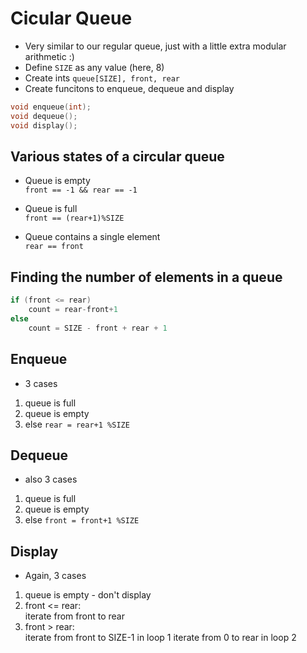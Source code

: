 # Cicular Queue

* Very similar to our regular queue, just with a little extra modular arithmetic :)
* Define `SIZE` as any value (here, 8)
* Create ints `queue[SIZE], front, rear`
* Create funcitons to enqueue, dequeue and display

```c
void enqueue(int);
void dequeue();
void display();
```
## Various states of a circular queue
* Queue is empty  
`front == -1 && rear == -1`

* Queue is full  
`front == (rear+1)%SIZE`

* Queue contains a single element  
`rear == front`

## Finding the number of elements in a queue
```c
if (front <= rear)
    count = rear-front+1
else
    count = SIZE - front + rear + 1
```

## Enqueue
* 3 cases
1. queue is full
2. queue is empty
3. else `rear = rear+1 %SIZE`

## Dequeue
* also 3 cases
1. queue is full
2. queue is empty
3. else `front = front+1 %SIZE`

## Display
* Again, 3 cases
1. queue is empty - don't display
2. front <= rear:  
   iterate from front to rear
2. front > rear:  
   iterate from front to SIZE-1 in loop 1
   iterate from 0 to rear in loop 2



